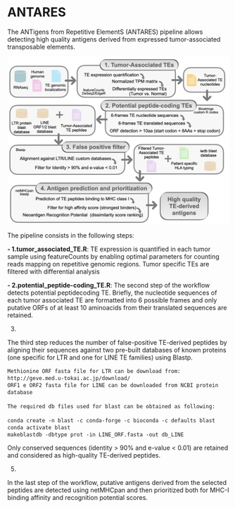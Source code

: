 # ANTARES
The ANTigens from Repetitive ElementS (ANTARES) pipeline allows detecting high quality antigens derived from expressed tumor-associated transposable elements.


![Screenshot](pipeline.png)




The pipeline consists in the following steps: 

**- 1.tumor_associated_TE.R**:
TE expression is quantified in each tumor sample using featureCounts by enabling optimal parameters for counting reads mapping on repetitive genomic regions. Tumor specific TEs are filtered with differential analysis

**- 2.potential_peptide-coding_TE.R**:
The second step of the workflow detects potential peptidecoding TE. Briefly, the nucleotide sequences of each tumor associated TE are formatted into 6 possible frames and only putative ORFs of at least 10 aminoacids from their translated sequences are retained.

3.
The third step reduces the number of false-positive TE-derived peptides by aligning their sequences against two pre-built databases of known proteins (one specific for LTR and one for LINE TE families) using Blastp.

```
Methionine ORF fasta file for LTR can be download from: http://geve.med.u-tokai.ac.jp/download/
ORF1 e ORF2 fasta file for LINE can be downloaded from NCBI protein database

The required db files used for blast can be obtained as following:

conda create -n blast -c conda-forge -c bioconda -c defaults blast
conda activate blast
makeblastdb -dbtype prot -in LINE_ORF.fasta -out db_LINE

```
Only conserved sequences (identity > 90% and e-value < 0.01) are retained and considered as high-quality TE-derived peptides.

5.
In the last step of the workflow, putative antigens derived from the selected peptides are detected using netMHCpan and then prioritized both for MHC-I binding affinity and recognition potential scores.

